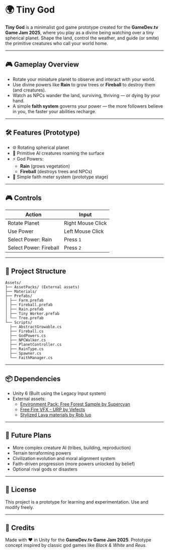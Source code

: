 # 🌍 Tiny God

**Tiny God** is a minimalist god game prototype created for the **GameDev.tv Game Jam 2025**, where you play as a divine being watching over a tiny spherical planet. Shape the land, control the weather, and guide (or smite) the primitive creatures who call your world home.

---

## 🎮 Gameplay Overview

- Rotate your miniature planet to observe and interact with your world.
- Use divine powers like **Rain** to grow trees or **Fireball** to destroy them (and creatures).
- Watch as NPCs wander the land, surviving, thriving — or dying by your hand.
- A simple **faith system** governs your power — the more followers believe in you, the faster your abilities recharge.

---

## 🛠️ Features (Prototype)

- 🌐 Rotating spherical planet
- 🧍 Primitive AI creatures roaming the surface
- ⚡ God Powers:
    - **Rain** (grows vegetation)
    - **Fireball** (destroys trees and NPCs)
- 🔁 Simple faith meter system (prototype stage)

---

## 🎮 Controls

| Action                 | Input              |
|------------------------|--------------------|
| Rotate Planet          | Right Mouse Click  |
| Use Power              | Left Mouse Click   |
| Select Power: Rain     | Press `1`          |
| Select Power: Fireball | Press `2`          |

---

## 🧱 Project Structure
```plaintext
Assets/
├── AssetPacks/ (External assets)
├── Materials/
├── Prefabs/
│ ├── Farm.prefab
│ ├── Fireball.prefab
│ ├── Rain.prefab
│ ├── Tiny Worker.prefab
│ └── Tree.prefab
└── Scripts/
  ├── AbstractGrowable.cs
  ├── Fireball.cs
  ├── GodPowers.cs
  ├── NPCWalker.cs
  ├── PlanetController.cs
  ├── RainType.cs
  ├── Spawner.cs
  └── FaithManager.cs
```

---

## 📦 Dependencies

- Unity 6 (Built using the Legacy Input system)
- External assets:
  - [Environment Pack: Free Forest Sample by Supercyan](https://assetstore.unity.com/packages/p/environment-pack-free-forest-sample-168396)
  - [Free Fire VFX - URP by Vefects](https://assetstore.unity.com/packages/p/free-fire-vfx-urp-266226)
  - [Stylized Lava materials by Rob luo](assetstore.unity.com/packages/p/stylized-lava-materials-180943)

---

## 🚧 Future Plans

- More complex creature AI (tribes, building, reproduction)
- Terrain terraforming powers
- Civilization evolution and moral alignment system
- Faith-driven progression (more powers unlocked by belief)
- Optional rival gods or disasters

---

## 📜 License

This project is a prototype for learning and experimentation. Use and modify freely.

---

## 🙏 Credits

Made with ❤️ in Unity for the **GameDev.tv Game Jam 2025**. Prototype concept inspired by classic god games like *Black & White* and *Reus*.

